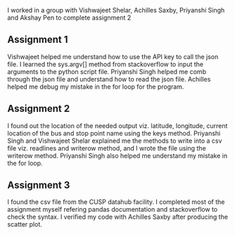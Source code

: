 I worked in a group with Vishwajeet Shelar, Achilles Saxby, Priyanshi Singh and Akshay Pen to complete assignment 2

## Assignment 1

Vishwajeet helped me understand how to use the API key to call the json file. 
I learned the sys.argv[] method from stackoverflow to input the arguments to the python script file.
Priyanshi Singh helped me comb through the json file and understand how to read the json file.
Achilles helped me debug my mistake in the for loop for the program.

## Assignment 2

I found out the location of the needed output viz. latitude, longitude, current location of the bus and stop point name using the keys method.
Priyanshi Singh and Vishwajeet Shelar explained me the methods to write into a csv file viz. readlines and writerow method, and I wrote the file using the writerow method.
Priyanshi Singh also helped me understand my mistake in the for loop.

## Assignment 3

I found the csv file from the CUSP datahub facility. 
I completed most of the assignment myself refering pandas documentation and stackoverflow to check the syntax.
I verified my code with Achilles Saxby after producing the scatter plot.
